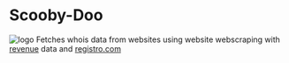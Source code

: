 # Scooby-Doo
![logo](https://media.giphy.com/media/RSA9oP0bfcWmk/giphy.gif)
         Fetches whois data from websites using website webscraping with [revenue](https://cnpjs.rocks/) data and [registro.com](https://registro.br/rdap/)

